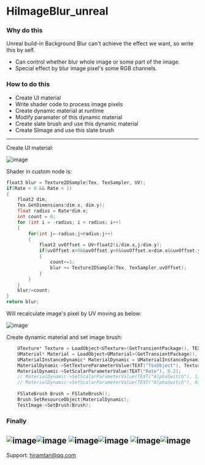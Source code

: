# HiImageBlur_unreal

### Why do this
Unreal build-in Background Blur can't achieve the effect we want, so write this by self.

- Can control whether blur whole image or some part of the image.
- Special effect by blur image pixel's some RGB channels.

### How to do this
- Create UI material
- Write shader code to process image pixels
- Create dynamic material at runtime
- Modify paramater of this dynamic material
- Create slate brush and use this dynamic material
- Create SImage and use this slate brush

--------------------
Create UI material:

![image](others/7GedkFwfLq.png)

Shader in custom node is:
``` c++
float3 blur = Texture2DSample(Tex, TexSampler, UV);
if(Rate > 0 && Rate < 1)
{
    float2 dim;
    Tex.GetDimensions(dim.x, dim.y);
    float radius = Rate*dim.x;
    int count = 0;
    for (int i = -radius; i < radius; i++)
    {
        for(int j=-radius;j<radius;j++)
        {
            float2 uvOffset = UV+float2(i/dim.x,j/dim.y);
            if(uvOffset.x>0&&uvOffset.y>0&&uvOffset.x<dim.x&&uvOffset.y<dim.y)
            {
                count+=1;
                blur += Texture2DSample(Tex, TexSampler,uvOffset);
            }
        }
    }
    blur/=count;
}
return blur;
```
Will recalculate image's pixel by UV moving as below:

![image](others/fL7FNYwo6B.png)

Create dynamic material and set image brush:

``` c++
	UTexture* Texture = LoadObject<UTexture>(GetTransientPackage(), TEXT("/Game/TestTexture.TestTexture"));
	UMaterial* Material = LoadObject<UMaterial>(GetTransientPackage(), TEXT("/Game/UIMaterial.UIMaterial"));
	UMaterialInstanceDynamic* MaterialDynamic = UMaterialInstanceDynamic::Create(Material, GetTransientPackage());
	MaterialDynamic->SetTextureParameterValue(TEXT("TexObject"), Texture);
	MaterialDynamic->SetScalarParameterValue(TEXT("Rate"), 0.2);
	// MaterialDynamic->SetScalarParameterValue(TEXT("AlphaSwitch"), 1);
	// MaterialDynamic->SetScalarParameterValue(TEXT("AlphaSwitch"), 0);
	
	FSlateBrush Brush = FSlateBrush();
	Brush.SetResourceObject(MaterialDynamic);
	TestImage->SetBrush(Brush);
```

### Finally
![image](others/8uKWP0cHSe.png)![image](others/krUbeQgVEv.png)
![image](others/OLHLlkfwjw.png)![image](others/mfaAfhalFC.png)
![image](others/FHJBTcjr0X.png)![image](others/0eUUTMEiZf.png)
---------------
Support: hiramtan@qq.com
